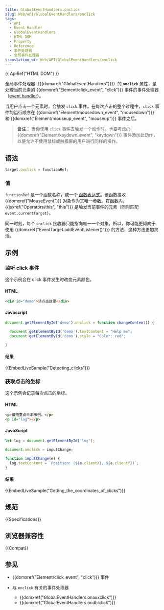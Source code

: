 ```yaml
---
title: GlobalEventHandlers.onclick
slug: Web/API/GlobalEventHandlers/onclick
tags:
  - API
  - Event Handler
  - GlobalEventHandlers
  - HTML DOM
  - Property
  - Reference
  - 事件处理器
  - 全局事件处理器
translation_of: Web/API/GlobalEventHandlers/onclick
---
```

{{ ApiRef("HTML DOM") }}

全局事件处理器（{{domxref("GlobalEventHandlers")}}）的 **`onclick`** 属性，是处理当前元素的 {{domxref("Element/click_event", "click")}} 事件的事件处理器（[event handler](/en-US/docs/Web/Events/Event_handlers)）。

当用户点击一个元素时，会触发 `click` 事件。在每次点击的整个过程中，`click` 事件的运行顺序在 {{domxref("Element/mousedown_event", "mousedown")}} 和 {{domxref("Element/mouseup_event", "mouseup")}} 事件之后。

> **备注：** 当你使用 `click` 事件去触发一个动作时，也要考虑向 {{domxref("Element/keydown_event", "keydown")}} 事件添加此动作，以便允许不使用鼠标或触摸屏的用户进行同样的操作。

## 语法

```js
target.onclick = functionRef;
```

### 值

`functionRef` 是一个函数名称，或一个 [函数表达式](/zh-CN/docs/Web/JavaScript/Reference/Operators/function)。该函数接收 {{domxref("MouseEvent")}} 对象作为其唯一参数。在函数内，{{jsxref("Operators/this", "this")}} 是触发当前事件的元素（同时匹配 `event.currentTarget`）。

同一时刻，每个 `onclick` 接收器只能指向唯一一个对象。所以，你可能更倾向于使用 {{domxref("EventTarget.addEventListener()")}} 的方法，这种方法更加灵活。

## 示例

### 监听 click 事件

这个示例会在 click 事件发生时改变元素颜色。

#### HTML

```html
<div id="demo">请点击这里</div>
```

#### Javascript

```js
document.getElementById('demo').onclick = function changeContent() {

  document.getElementById('demo').textContent = "Help me";
  document.getElementById('demo').style = "Color: red";

}
```

#### 结果

{{EmbedLiveSample("Detecting_clicks")}}

### 获取点击的坐标

这个示例会记录每次点击的坐标。

#### HTML

```html
<p>请随意点击本示例。</p>
<p id="log"></p>
```

#### JavaScript

```js
let log = document.getElementById('log');

document.onclick = inputChange;

function inputChange(e) {
  log.textContent = `Position: (${e.clientX}, ${e.clientY})`;
}
```

#### 结果

{{EmbedLiveSample("Getting_the_coordinates_of_clicks")}}

## 规范

{{Specifications}}

## 浏览器兼容性

{{Compat}}

## 参见

- {{domxref("Element/click_event", "click")}} 事件
- 与 `onclick` 有关的事件处理器

  - {{domxref("GlobalEventHandlers.onauxclick")}}
  - {{domxref("GlobalEventHandlers.ondblclick")}}
